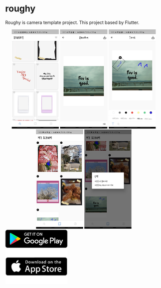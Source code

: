 # roughy

Roughy is camera template project.
This project based by Flutter.

<div style="text-align: center;">
<img src="readme_imgs/main.jpg" width="30%">
<img src="readme_imgs/pre decorating.jpg" width="30%">
<img src="readme_imgs/decorating.jpg" width="30%">
</div>

<div style="text-align: center;">
<img src="readme_imgs/album.jpg" width="30%">
<img src="readme_imgs/album select.jpg" width="30%">
</div>

<div style="text-align">
<a href='https://play.google.com/store/apps/details?id=io.github.dydtjr1128.roughy&pcampaignid=pcampaignidMKT-Other-global-all-co-prtnr-py-PartBadge-Mar2515-1'><img width ="200" alt='다운로드하기 Google Play' src='readme_imgs/appstore/google.png'/></a>
</div>

<div style="text-align">
<a href='https://apps.apple.com/us/app/roughy-%EB%9F%AC%ED%94%BC/id1584334429'><img width ="200" alt='다운로드하기 Google Play' src='readme_imgs/appstore/apple.png'/></a>
</div>